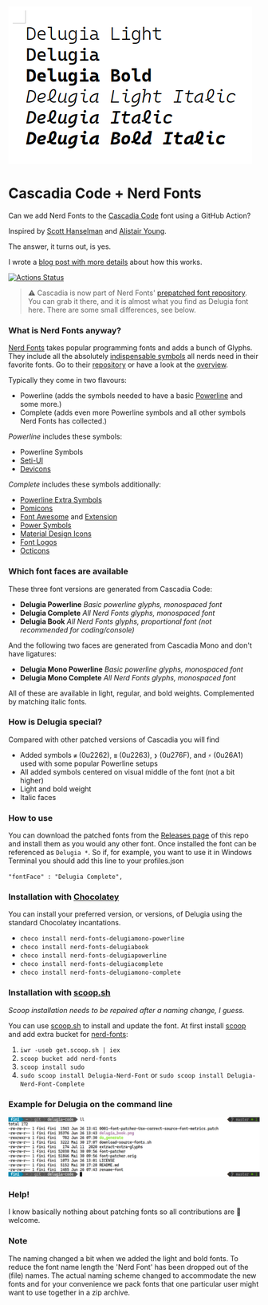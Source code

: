![delugia image](/delugia_book.png)
# Cascadia Code + Nerd Fonts
Can we add Nerd Fonts to the [Cascadia Code](https://github.com/microsoft/cascadia-code) font using a GitHub Action?

Inspired by [Scott Hanselman](https://www.hanselman.com/blog/PatchingTheNewCascadiaCodeToIncludePowerlineGlyphsAndOtherNerdFontsForTheWindowsTerminal.aspx) and [Alistair Young](https://github.com/microsoft/cascadia-code/issues/10?WT.mc_id=-blog-scottha#issuecomment-532969414).

The answer, it turns out, is yes.

I wrote a [blog post with more details](https://admcpr.com/2019/10/07/automating-the-patching-of-cascadia-code-to-include-nerd-fonts/) about how this works.

[![Actions Status](https://github.com/adam7/delugia-code/workflows/Generate%20Fonts/badge.svg)](https://github.com/adam7/delugia-code/actions)

> ⚠ Cascadia is now part of Nerd Fonts' [prepatched font repository](https://github.com/ryanoasis/nerd-fonts#patched-fonts). You can grab it there, and it is almost what you find as Delugia font here. There are some small differences, see below.

### What is Nerd Fonts anyway?
[Nerd Fonts](https://www.nerdfonts.com) takes popular programming fonts and adds a bunch of Glyphs. They include all the absolutely [indispensable symbols](https://github.com/ryanoasis/nerd-fonts/wiki/Glyph-Sets-and-Code-Points) all nerds need in their favorite fonts.
Go to their [repository](https://github.com/ryanoasis/nerd-fonts) or have a look at the [overview](https://www.nerdfonts.com/#cheat-sheet).

Typically they come in two flavours:
* Powerline (adds the symbols needed to have a basic [Powerline](https://github.com/powerline) and some more.)
* Complete (adds even more Powerline symbols and all other symbols Nerd Fonts has collected.)

_Powerline_ includes these symbols:
* Powerline Symbols
* [Seti-UI](https://atom.io/themes/seti-ui#current_icons)
* [Devicons](http://vorillaz.github.io/devicons/)

_Complete_ includes these symbols additionally:
* [Powerline Extra Symbols](https://github.com/ryanoasis/powerline-extra-symbols)
* [Pomicons](https://github.com/gabrielelana/pomicons)
* [Font Awesome](https://github.com/FortAwesome/Font-Awesome) and [Extension](https://github.com/AndreLZGava/font-awesome-extension)
* [Power Symbols](https://unicodepowersymbol.com/)
* [Material Design Icons](https://github.com/Templarian/MaterialDesign)
* [Font Logos](https://github.com/Lukas-W/font-logos)
* [Octicons](https://github.com/github/octicons)

### Which font faces are available

These three font versions are generated from Cascadia Code:
* **Delugia Powerline** _Basic powerline glyphs, monospaced font_
* **Delugia Complete** _All Nerd Fonts glyphs, monospaced font_
* **Delugia Book** _All Nerd Fonts glyphs, proportional font (not recommended for coding/console)_

And the following two faces are generated from Cascadia Mono and don't have ligatures:
* **Delugia Mono Powerline** _Basic powerline glyphs, monospaced font_
* **Delugia Mono Complete** _All Nerd Fonts glyphs, monospaced font_

All of these are available in light, regular, and bold weights. Complemented by matching italic fonts.

### How is Delugia special?
Compared with other patched versions of Cascadia you will find
* Added symbols ``≢`` (0u2262), ``≣`` (0u2263), ``❯`` (0u276F), and ``⚡`` (0u26A1) used with some popular Powerline setups
* All added symbols centered on visual middle of the font (not a bit higher)
* Light and bold weight
* Italic faces

### How to use
You can download the patched fonts from the [Releases page](https://github.com/adam7/delugia-code/releases) of this
repo and install them as you would any other font. Once installed the font can be referenced as `Delugia *`.
So if, for example, you want to use it in Windows Terminal you should add this line to your profiles.json

`"fontFace" : "Delugia Complete",`

### Installation with [Chocolatey](https://chocolatey.org/install)
You can install your preferred version, or versions, of Delugia using the standard Chocolatey incantations.

* `choco install nerd-fonts-delugiamono-powerline`
* `choco install nerd-fonts-delugiabook`
* `choco install nerd-fonts-delugiapowerline`
* `choco install nerd-fonts-delugiacomplete`
* `choco install nerd-fonts-delugiamono-complete`

### Installation with [scoop.sh](https://scoop.sh)
_Scoop installation needs to be repaired after a naming change, I guess._

You can use [scoop.sh](https://scoop.sh) to install and update the font. At first install [scoop](https://github.com/lukesampson/scoop) and add extra bucket for [nerd-fonts](https://github.com/matthewjberger/scoop-nerd-fonts): 
1) `iwr -useb get.scoop.sh | iex`
2) `scoop bucket add nerd-fonts`
3) `scoop install sudo`
4) `sudo scoop install Delugia-Nerd-Font` or `sudo scoop install Delugia-Nerd-Font-Complete`

### Example for Delugia on the command line

![Delugia Powerline](/delugia_powerline.png)

### Help!
I know basically nothing about patching fonts so all contributions are 🦸‍ welcome. 

### Note
The naming changed a bit when we added the light and bold fonts.
To reduce the font name length the 'Nerd Font' has been dropped out of the (file) names.
The actual naming scheme changed to accommodate the new fonts and for your convenience we pack
fonts that one particular user might want to use together in a zip archive.

